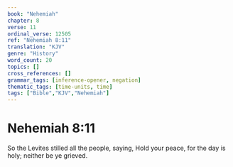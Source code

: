 ```yaml
---
book: "Nehemiah"
chapter: 8
verse: 11
ordinal_verse: 12505
ref: "Nehemiah 8:11"
translation: "KJV"
genre: "History"
word_count: 20
topics: []
cross_references: []
grammar_tags: [inference-opener, negation]
thematic_tags: [time-units, time]
tags: ["Bible","KJV","Nehemiah"]
---
```


# Nehemiah 8:11

So the Levites stilled all the people, saying, Hold your peace, for the day is holy; neither be ye grieved.
